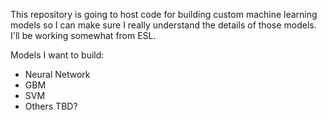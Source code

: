 This repository is going to host code for building custom machine learning models so I can make sure I really understand the details of those models. I'll be working somewhat from ESL. 

Models I want to build:

* Neural Network
* GBM
* SVM
* Others TBD?
